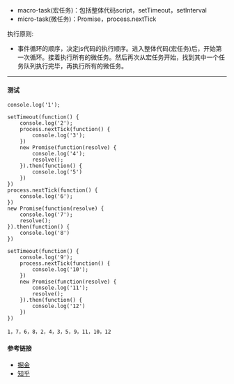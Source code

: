 - macro-task(宏任务)：包括整体代码script，setTimeout，setInterval
- micro-task(微任务)：Promise，process.nextTick

执行原则:

- 事件循环的顺序，决定js代码的执行顺序。进入整体代码(宏任务)后，开始第一次循环。接着执行所有的微任务。然后再次从宏任务开始，找到其中一个任务队列执行完毕，再执行所有的微任务。
---
#### 测试

```
console.log('1');

setTimeout(function() {
    console.log('2');
    process.nextTick(function() {
        console.log('3');
    })
    new Promise(function(resolve) {
        console.log('4');
        resolve();
    }).then(function() {
        console.log('5')
    })
})
process.nextTick(function() {
    console.log('6');
})
new Promise(function(resolve) {
    console.log('7');
    resolve();
}).then(function() {
    console.log('8')
})

setTimeout(function() {
    console.log('9');
    process.nextTick(function() {
        console.log('10');
    })
    new Promise(function(resolve) {
        console.log('11');
        resolve();
    }).then(function() {
        console.log('12')
    })
})
```

```
1，7，6，8，2，4，3，5，9，11，10，12
```
#### 参考链接

- [掘金](https://juejin.im/post/59e85eebf265da430d571f89)
- [知乎](https://zhuanlan.zhihu.com/p/33058983)
